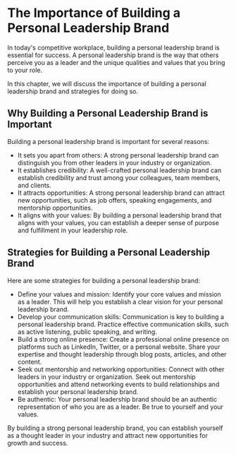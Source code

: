 The Importance of Building a Personal Leadership Brand
=======================================================================================================

In today's competitive workplace, building a personal leadership brand is essential for success. A personal leadership brand is the way that others perceive you as a leader and the unique qualities and values that you bring to your role.

In this chapter, we will discuss the importance of building a personal leadership brand and strategies for doing so.

Why Building a Personal Leadership Brand is Important
-----------------------------------------------------

Building a personal leadership brand is important for several reasons:

* It sets you apart from others: A strong personal leadership brand can distinguish you from other leaders in your industry or organization.
* It establishes credibility: A well-crafted personal leadership brand can establish credibility and trust among your colleagues, team members, and clients.
* It attracts opportunities: A strong personal leadership brand can attract new opportunities, such as job offers, speaking engagements, and mentorship opportunities.
* It aligns with your values: By building a personal leadership brand that aligns with your values, you can establish a deeper sense of purpose and fulfillment in your leadership role.

Strategies for Building a Personal Leadership Brand
---------------------------------------------------

Here are some strategies for building a personal leadership brand:

* Define your values and mission: Identify your core values and mission as a leader. This will help you establish a clear vision for your personal leadership brand.
* Develop your communication skills: Communication is key to building a personal leadership brand. Practice effective communication skills, such as active listening, public speaking, and writing.
* Build a strong online presence: Create a professional online presence on platforms such as LinkedIn, Twitter, or a personal website. Share your expertise and thought leadership through blog posts, articles, and other content.
* Seek out mentorship and networking opportunities: Connect with other leaders in your industry or organization. Seek out mentorship opportunities and attend networking events to build relationships and establish your personal leadership brand.
* Be authentic: Your personal leadership brand should be an authentic representation of who you are as a leader. Be true to yourself and your values.

By building a strong personal leadership brand, you can establish yourself as a thought leader in your industry and attract new opportunities for growth and success.
